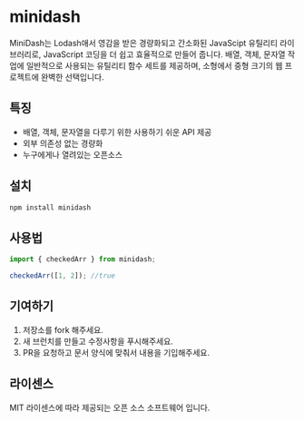 # minidash

MiniDash는 Lodash애서 영감을 받은 경량화되고 간소화된 JavaScipt 유틸리티 라이브러리로, JavaScript 코딩을 더 쉽고 효율적으로 만들어 줍니다. 배열, 객체, 문자열 작업에 일반적으로 사용되는 유틸리티 함수 세트를 제공하며, 소형에서 중형 크기의 웹 프로젝트에 완벽한 선택입니다.

## 특징

- 배열, 객체, 문자열을 다루기 위한 사용하기 쉬운 API 제공
- 외부 의존성 없는 경량화
- 누구에게나 열려있는 오픈소스

## 설치
```bash
npm install minidash
```

## 사용법
```js
import { checkedArr } from minidash;

checkedArr([1, 2]); //true 

```

## 기여하기
1. 저장소를 fork 해주세요.
2. 새 브런치를 만들고 수정사항을 푸시해주세요.
3. PR을 요청하고 문서 양식에 맞춰서 내용을 기입해주세요.


## 라이센스
MIT 라이센스에 따라 제공되는 오픈 소스 소프트웨어 입니다.